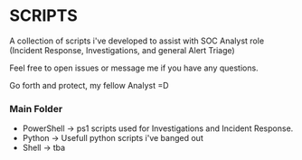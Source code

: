 # SCRIPTS

A collection of scripts i've developed to assist with SOC Analyst role
(Incident Response, Investigations, and general Alert Triage)


Feel free to open issues or message me if you have any questions.

Go forth and protect, my fellow Analyst =D



### Main Folder

- PowerShell -> ps1 scripts used for Investigations and Incident Response.
- Python -> Usefull python scripts i've banged out
- Shell -> tba
